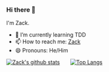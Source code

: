 ### Hi there 👋
I'm Zack.
- 🌱 I’m currently learning TDD 
- 📫 How to reach me: [Zack](mailto:deepforce31@gmail.com)
- 😄 Pronouns: He/Him

[![Zack's github stats](https://github-readme-stats.vercel.app/api?username=deepforce&count_private=true&show_icons=true)](https://github.com/anuraghazra/github-readme-stats)
&nbsp; &nbsp; &nbsp; [![Top Langs](https://github-readme-stats.vercel.app/api/top-langs/?username=deepforce)](https://github.com/anuraghazra/github-readme-stats)
